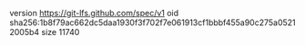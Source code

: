 version https://git-lfs.github.com/spec/v1
oid sha256:1b8f79ac662dc5daa1930f3f702f7e061913cf1bbbf455a90c275a05212005b4
size 11740

